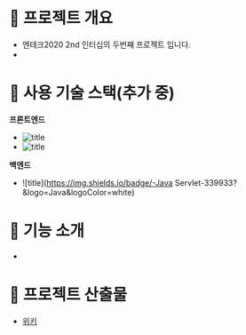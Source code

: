 # 🐼 프로젝트 개요

- 엔테크2020 2nd 인터십의 두번째 프로젝트 입니다.
- 



# 🐶 사용 기술 스택(추가 중)

**프론트엔드**

- ![title](https://img.shields.io/badge/-HTML5-E8E8E8?&logo=html5&logoColor=white)
- ![title](https://img.shields.io/badge/-CSS-1572B6?&logo=CSS3&logoColor=white)

**백엔드**

- ![title](https://img.shields.io/badge/-Java Servlet-339933?&logo=Java&logoColor=white)



# 🐹 기능 소개

- 




# 🐻 프로젝트 산출물
- [위키](https://gitlab.edwith.org/nts-2020-2nd-team3/cho_hyun_wook/wikis/lecture02)

